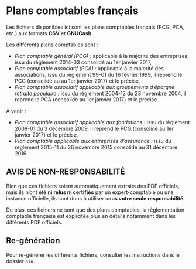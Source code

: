 Plans comptables français
=========================

Les fichiers disponibles ici sont les plans comptables français (PCG, PCA, etc.) aux formats **CSV** et **GNUCash**.

Les différents plans comptables sont :

* _Plan comptable général (PCG) :_ applicable à la majorité des entreprises, issu du règlement 2014-03 consolidé au 1er janvier 2017,
* _Plan comptable associatif (PCA) :_ applicable à la majorité des associations, issu du règlement 99-01 du 16 février 1999, il reprend le PCG (consolidé au au 1er janvier 2017) et le précise,
* _Plan comptable associatif applicable aux groupements d’épargne retraite populaire :_ issu du règlement 2004-12 du 23 novembre 2004, il reprend le PCA (consolidé au 1er janvier 2017) et le précise.

À venir :

* _Plan comptable associatif applicable aux fondations :_ issu du règlement 2009-01 du 3 décembre 2009, il reprend le PCG (consolidé au 1er janvier 2017) et le précise,
* _Plan comptable applicable aux entreprises d’assurance :_ issu du règlement 2015-11 du 26 novembre 2015 consolidé au 31 décembre 2016.

AVIS DE NON-RESPONSABILITÉ
--------------------------

Bien que ces fichiers soient automatiquement extraits des PDF officiels, mais ils n’ont été **ni relus ni certifiés** par un expert-comptable ou une instance officielle, ils sont donc à utiliser **sous votre seule responsabilité**.

De plus, ces fichiers ne sont que des plans comptables, la règlementation comptable française est explicitée plus en détails notamment dans les différents PDF officiels.

Re-génération
-------------

Pour re-générer les différents fichiers, consulter les instructions dans le dossier `bin`.
